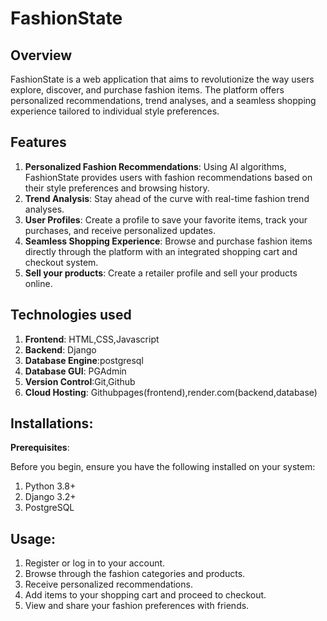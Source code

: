 # FashionState
## Overview

FashionState is a web application that aims to revolutionize the way users explore, discover, and purchase fashion items. The platform offers personalized recommendations, trend analyses, and a seamless shopping experience tailored to individual style preferences.

## Features

1. **Personalized Fashion Recommendations**: Using AI algorithms, FashionState provides users with fashion recommendations based on their style preferences and browsing history.
2. **Trend Analysis**: Stay ahead of the curve with real-time fashion trend analyses.
3. **User Profiles**: Create a profile to save your favorite items, track your purchases, and receive personalized updates.
4. **Seamless Shopping Experience**: Browse and purchase fashion items directly through the platform with an integrated shopping cart and checkout system.
5. **Sell your products**: Create a retailer profile and sell your products online.

## Technologies used

1. **Frontend**: HTML,CSS,Javascript
2. **Backend**: Django
3. **Database Engine**:postgresql
4. **Database GUI**: PGAdmin
5. **Version Control**:Git,Github
6. **Cloud Hosting**: Githubpages(frontend),render.com(backend,database)

## Installations:

**Prerequisites**:

Before you begin, ensure you have the following installed on your system:
1. Python 3.8+
2. Django 3.2+
3. PostgreSQL

## Usage:

1. Register or log in to your account.
2. Browse through the fashion categories and products.
3. Receive personalized recommendations.
4. Add items to your shopping cart and proceed to checkout.
5. View and share your fashion preferences with friends.


